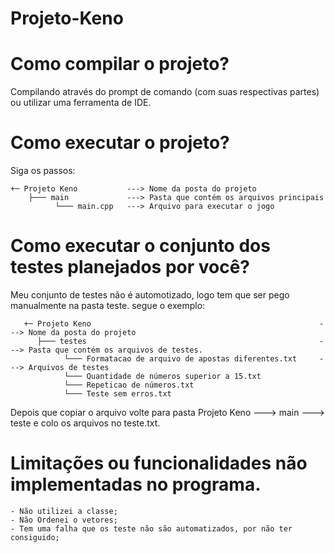 # Projeto-Keno

# Como compilar o projeto?

Compilando através do prompt de comando (com suas respectivas partes) ou utilizar uma ferramenta de IDE.

# Como executar o projeto?
  Siga os passos:

  ```
  +─ Projeto Keno           ---> Nome da posta do projeto
      ├─── main             ---> Pasta que contém os arquivos principais
            └─── main.cpp   ---> Arquivo para executar o jogo
  ```

# Como executar o conjunto dos testes planejados por você?
  
  Meu conjunto de testes não é automotizado, logo tem que ser pego manualmente na pasta teste. segue o exemplo:
  
```
   +─ Projeto Keno                                                   ---> Nome da posta do projeto
      ├─── testes                                                    ---> Pasta que contém os arquivos de testes.
            └─── Formatacao de arquivo de apostas diferentes.txt     ---> Arquivos de testes  
            └─── Quantidade de números superior a 15.txt 
            └─── Repeticao de números.txt 
            └─── Teste sem erros.txt
  ```
  
  Depois que copiar o arquivo volte para pasta Projeto Keno  ---> main ---> teste e colo os arquivos no teste.txt.
            
# Limitações ou funcionalidades não implementadas no programa.

  ```
  - Não utilizei a classe;
  - Não Ordenei o vetores;
  - Tem uma falha que os teste não são automatizados, por não ter consiguido;
  ```        
            
